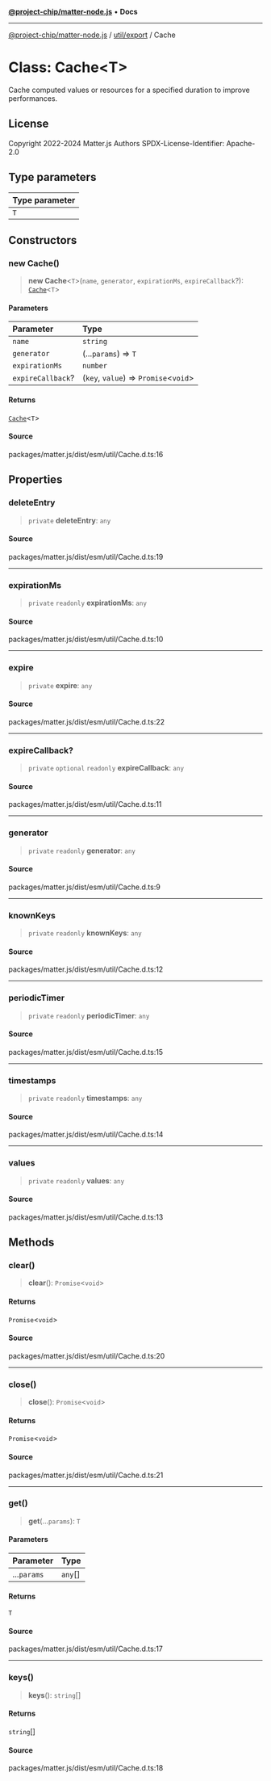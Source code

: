 [**@project-chip/matter-node.js**](../../../README.md) • **Docs**

***

[@project-chip/matter-node.js](../../../modules.md) / [util/export](../README.md) / Cache

# Class: Cache\<T\>

Cache computed values or resources for a specified duration to improve performances.

## License

Copyright 2022-2024 Matter.js Authors
SPDX-License-Identifier: Apache-2.0

## Type parameters

| Type parameter |
| :------ |
| `T` |

## Constructors

### new Cache()

> **new Cache**\<`T`\>(`name`, `generator`, `expirationMs`, `expireCallback`?): [`Cache`](Cache.md)\<`T`\>

#### Parameters

| Parameter | Type |
| :------ | :------ |
| `name` | `string` |
| `generator` | (...`params`) => `T` |
| `expirationMs` | `number` |
| `expireCallback`? | (`key`, `value`) => `Promise`\<`void`\> |

#### Returns

[`Cache`](Cache.md)\<`T`\>

#### Source

packages/matter.js/dist/esm/util/Cache.d.ts:16

## Properties

### deleteEntry

> `private` **deleteEntry**: `any`

#### Source

packages/matter.js/dist/esm/util/Cache.d.ts:19

***

### expirationMs

> `private` `readonly` **expirationMs**: `any`

#### Source

packages/matter.js/dist/esm/util/Cache.d.ts:10

***

### expire

> `private` **expire**: `any`

#### Source

packages/matter.js/dist/esm/util/Cache.d.ts:22

***

### expireCallback?

> `private` `optional` `readonly` **expireCallback**: `any`

#### Source

packages/matter.js/dist/esm/util/Cache.d.ts:11

***

### generator

> `private` `readonly` **generator**: `any`

#### Source

packages/matter.js/dist/esm/util/Cache.d.ts:9

***

### knownKeys

> `private` `readonly` **knownKeys**: `any`

#### Source

packages/matter.js/dist/esm/util/Cache.d.ts:12

***

### periodicTimer

> `private` `readonly` **periodicTimer**: `any`

#### Source

packages/matter.js/dist/esm/util/Cache.d.ts:15

***

### timestamps

> `private` `readonly` **timestamps**: `any`

#### Source

packages/matter.js/dist/esm/util/Cache.d.ts:14

***

### values

> `private` `readonly` **values**: `any`

#### Source

packages/matter.js/dist/esm/util/Cache.d.ts:13

## Methods

### clear()

> **clear**(): `Promise`\<`void`\>

#### Returns

`Promise`\<`void`\>

#### Source

packages/matter.js/dist/esm/util/Cache.d.ts:20

***

### close()

> **close**(): `Promise`\<`void`\>

#### Returns

`Promise`\<`void`\>

#### Source

packages/matter.js/dist/esm/util/Cache.d.ts:21

***

### get()

> **get**(...`params`): `T`

#### Parameters

| Parameter | Type |
| :------ | :------ |
| ...`params` | `any`[] |

#### Returns

`T`

#### Source

packages/matter.js/dist/esm/util/Cache.d.ts:17

***

### keys()

> **keys**(): `string`[]

#### Returns

`string`[]

#### Source

packages/matter.js/dist/esm/util/Cache.d.ts:18
